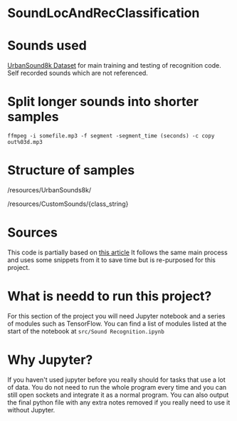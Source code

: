 SoundLocAndRecClassification
===============

# Sounds used
[UrbanSound8k Dataset](https://urbansounddataset.weebly.com/urbansound8k.html) for main training and testing of recognition code.  
Self recorded sounds which are not referenced.


# Split longer sounds into shorter samples
`ffmpeg -i somefile.mp3 -f segment -segment_time (seconds) -c copy out%03d.mp3`

# Structure of samples
/resources/UrbanSounds8k/

/resources/CustomSounds/{class_string}

# Sources
This code is partially based on [this article](https://medium.com/@mikesmales/sound-classification-using-deep-learning-8bc2aa1990b7)
It follows the same main process and uses some snippets from it to save time but is re-purposed for this project.

# What is needd to run this project?
For this section of the project you will need Jupyter notebook and a series of modules such as TensorFlow.
You can find a list of modules listed at the start of the notebook at `src/Sound Recognition.ipynb`

# Why Jupyter?
If you haven't used jupyter before you really should for tasks that use a lot of data.
You do not need to run the whole program every time and you can still open sockets and integrate it as a normal program.
You can also output the final python file with any extra notes removed if you really need to use it without Jupyter.
